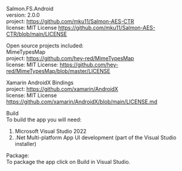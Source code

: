 Salmon.FS.Android  
version: 2.0.0  
project: https://github.com/mku11/Salmon-AES-CTR  
license: MIT License https://github.com/mku11/Salmon-AES-CTR/blob/main/LICENSE  
  
Open source projects included:  
MimeTypesMap  
project: https://github.com/hey-red/MimeTypesMap  
license: MIT License: https://github.com/hey-red/MimeTypesMap/blob/master/LICENSE  
  
Xamarin AndroidX Bindings  
project: https://github.com/xamarin/AndroidX  
license: MIT License https://github.com/xamarin/AndroidX/blob/main/LICENSE.md  
  
Build  
To build the app you will need:  
1. Microsoft Visual Studio 2022  
2. .Net Multi-platform App UI development (part of the Visual Studio installer)  
  
Package:  
To package the app click on Build in Visual Studio.  
  